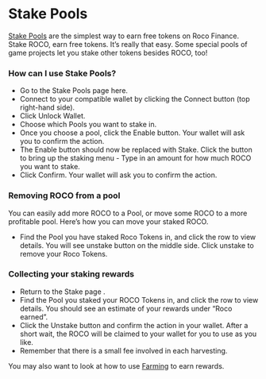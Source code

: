 # Stake Pools

[Stake Pools](https://roco.finance/pool) are the simplest way to earn free tokens on Roco Finance. Stake ROCO, earn free tokens. It’s really that easy. Some special pools of game projects let you stake other tokens besides ROCO, too!

### How can I use Stake Pools?

* Go to the Stake Pools page here.
* Connect to your compatible wallet by clicking the Connect button \(top right-hand side\).
* Click Unlock Wallet.
* Choose which Pools you want to stake in.
* Once you choose a pool, click the Enable button. Your wallet will ask you to confirm the action.
* The Enable button should now be replaced with Stake. Click the button to bring up the staking menu - Type in an amount for how much ROCO you want to stake.
* Click Confirm. Your wallet will ask you to confirm the action.

### Removing ROCO from a pool

You can easily add more ROCO to a Pool, or move some ROCO to a more profitable pool. Here’s how you can move your staked ROCO.

* Find the Pool you have staked Roco Tokens in, and click the row to view details. You will see unstake button on the middle side. Click unstake to remove your Roco Tokens.

### Collecting your staking rewards

* Return to the Stake page .
* Find the Pool you staked your ROCO Tokens in, and click the row to view details. You should see an estimate of your rewards under “Roco earned”. 
* Click the Unstake button and confirm the action in your wallet. After a short wait, the ROCO will be claimed to your wallet for you to use as you like. 
* Remember that there is a small fee involved in each harvesting.

You may also want to look at how to use [Farming](farming.md) to earn rewards.

